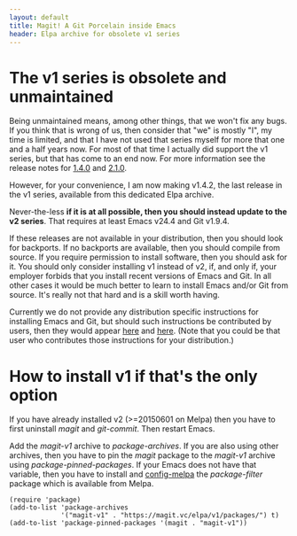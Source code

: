 ```yaml
---
layout: default
title: Magit! A Git Porcelain inside Emacs
header: Elpa archive for obsolete v1 series
---
```


# The v1 series is obsolete and unmaintained

Being unmaintained means, among other things, that we won't fix any
bugs.  If you think that is wrong of us, then consider that "we" is
mostly "I", my time is limited, and that I have not used that series
myself for more that one and a half years now.  For most of that time
I actually did support the v1 series, but that has come to an end now.
For more information see the release notes for [1.4.0] and [2.1.0].

However, for your convenience, I am now making v1.4.2, the last
release in the v1 series, available from this dedicated Elpa archive.

Never-the-less **if it is at all possible, then you should instead
update to the v2 series**.  That requires at least Emacs v24.4 and Git
v1.9.4.

If these releases are not available in your distribution, then you
should look for backports.  If no backports are available, then you
should compile from source.  If you require permission to install
software, then you should ask for it.  You should only consider
installing v1 instead of v2, if, and only if, your employer forbids
that you install recent versions of Emacs and Git.  In all other cases
it would be much better to learn to install Emacs and/or Git from
source.  It's really not that hard and is a skill worth having.

Currently we do not provide any distribution specific instructions for
installing Emacs and Git, but should such instructions be contributed
by users, then they would appear [here][install-emacs]
and [here][install-git].  (Note that you could be that user who
contributes those instructions for your distribution.)

# How to install v1 if that's the only option

If you have already installed v2 (>=20150601 on Melpa) then you have
to first uninstall *magit* and *git-commit*.  Then restart Emacs.

Add the *magit-v1* archive to *package-archives*.  If you are also
using other archives, then you have to pin the *magit* package to the
*magit-v1* archive using *package-pinned-packages*.  If your Emacs
does not have that variable, then you have to install and
[config-melpa] the *package-filter* package which is available from
Melpa.

    (require 'package)
    (add-to-list 'package-archives
                 '("magit-v1" . "https://magit.vc/elpa/v1/packages/") t)
    (add-to-list 'package-pinned-packages '(magit . "magit-v1"))

[1.4.0]: https://raw.githubusercontent.com/magit/magit/master/Documentation/RelNotes/1.4.0.txt
[2.1.0]: https://raw.githubusercontent.com/magit/magit/master/Documentation/RelNotes/2.1.0.txt
[install-emacs]: https://magit.vc/manual/magit/I-am-using-an-Emacs-release-older-than-244.html
[install-git]:   https://magit.vc/manual/magit/I-am-using-a-Git-release-older-than-194.html
[config-melpa]:  https://melpa.org/#/getting-started
